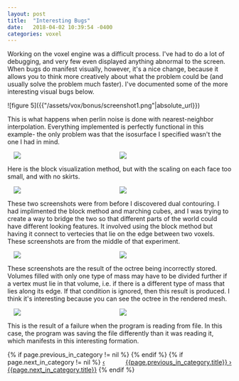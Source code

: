 ```yaml
---
layout: post
title:  "Interesting Bugs"
date:   2018-04-02 10:39:54 -0400
categories: voxel
---
```


<p>
Working on the voxel engine was a difficult process. I've had to do a lot of debugging, and very few even displayed anything abnormal to the screen. When bugs do manifest visually, however, it's a nice change, because it allows you to think more creatively about what the problem could be (and usually solve the problem much faster). I've documented some of the more interesting visual bugs below.
</p>
![figure 5]({{"/assets/vox/bonus/screenshot1.png"|absolute_url}})
<p>
This is what happens when perlin noise is done with nearest-neighbor interpolation. Everything implemented is perfectly functional in this example- the only problem was that the isosurface I specified wasn't the one I had in mind.
</p>
<div style="display:flex; margin:1em;">
    <div style="flex:45%;">
        <img src="{{"/assets/vox/bonus/screenshot2a.png"|absolute_url}}"/>
    </div>
    <div style="flex:45%;">
        <img src="{{"/assets/vox/bonus/screenshot2b.png"|absolute_url}}"/>
    </div>
</div>
<p>
Here is the block visualization method, but with the scaling on each face too small, and with no skirts.
</p>
<div style="display:flex; margin:1em;">
    <div style="flex:45%;">
        <img src="{{"/assets/vox/bonus/screenshot3a.png"|absolute_url}}"/>
    </div>
    <div style="flex:45%;">
        <img src="{{"/assets/vox/bonus/screenshot3b.png"|absolute_url}}"/>
    </div>
</div>
<p>
These two screenshots were from before I discovered dual contouring. I had implimented the block method and marching cubes, and I was trying to create a way to bridge the two so that different parts of the world could have different looking features. It involved using the block method but having it connect to vertecies that lie on the edge between two voxels. These screenshots are from the middle of that experiment.
</p>
<div style="display:flex; margin:1em;">
    <div style="flex:45%;">
        <img src="{{"/assets/vox/bonus/screenshot4a.png"|absolute_url}}"/>
    </div>
    <div style="flex:45%;">
        <img src="{{"/assets/vox/bonus/screenshot4b.png"|absolute_url}}"/>
    </div>
</div>
<p>
These screenshots are the result of the octree being incorrectly stored. Volumes filled with only one type of mass may have to be divided further if a vertex must lie in that volume, i.e. if there is a different type of mass that lies along its edge. If that condition is ignored, then this result is produced. I think it's interesting because you can see the octree in the rendered mesh.
</p>
<div style="display:flex; margin:1em;">
    <div style="flex:45%;">
        <img src="{{"/assets/vox/bonus/screenshot5a.png"|absolute_url}}"/>
    </div>
    <div style="flex:45%;">
        <img src="{{"/assets/vox/bonus/screenshot5b.png"|absolute_url}}"/>
    </div>
</div>
<p>
This is the result of a failure when the program is reading from file. In this case, the program was saving the file differently than it was reading it, which manifests in this interesting formation.
</p>


<div>
{% if page.previous_in_category != nil %}
<a href="{{page.previous_in_category.url}}" style="float:right;">{{page.previous_in_category.title}} &#8250;</a>
{% endif %}
{% if page.next_in_category != nil %}
<a href="{{page.next_in_category.url}}" class="float:left;">&#8249; {{page.next_in_category.title}}</a>
{% endif %}
</div>



